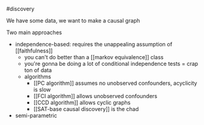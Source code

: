 #discovery

We have some data, we want to make a causal graph

Two main approaches
- independence-based: requires the unappealing assumption of [[faithfulness]]
	- you can't do better than a [[markov equivalence]] class
	- you're gonna be doing a lot of conditional independence tests = crap ton of data
	- algorithms
		- [[PC algorithm]] assumes no unobserved confounders, acyclicity is slow
		- [[FCI algorithm]] allows unobserved confounders
		- [[CCD algorithm]] allows cyclic graphs
		- [[SAT-base causal discovery]] is the chad
- semi-parametric